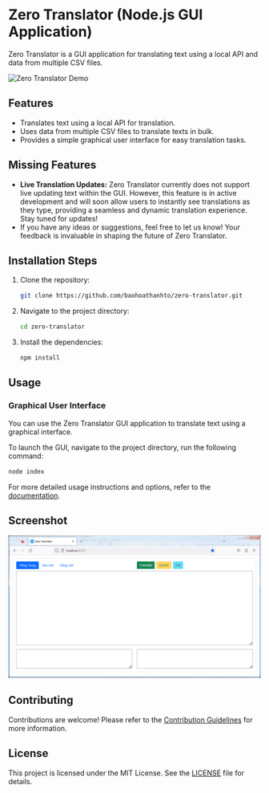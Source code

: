 # Zero Translator (Node.js GUI Application)

Zero Translator is a GUI application for translating text using a local API and data from multiple CSV files.

![Zero Translator Demo](demo.gif)

## Features

- Translates text using a local API for translation.
- Uses data from multiple CSV files to translate texts in bulk.
- Provides a simple graphical user interface for easy translation tasks.

## Missing Features

- **Live Translation Updates:** Zero Translator currently does not support live updating text within the GUI. However, this feature is in active development and will soon allow users to instantly see translations as they type, providing a seamless and dynamic translation experience. Stay tuned for updates!
- If you have any ideas or suggestions, feel free to let us know! Your feedback is invaluable in shaping the future of Zero Translator.

## Installation Steps

1. Clone the repository:

   ```sh
   git clone https://github.com/baohoathanhto/zero-translator.git
   ```

2. Navigate to the project directory:

   ```sh
   cd zero-translator
   ```

3. Install the dependencies:

   ```sh
   npm install
   ```

## Usage

### Graphical User Interface

You can use the Zero Translator GUI application to translate text using a graphical interface.

To launch the GUI, navigate to the project directory, run the following command:

```sh
node index
```

For more detailed usage instructions and options, refer to the [documentation](docs/README.md).

## Screenshot

![GUI Translator Screenshot](screenshot.png)

## Contributing

Contributions are welcome! Please refer to the [Contribution Guidelines](CONTRIBUTING.md) for more information.

## License

This project is licensed under the MIT License. See the [LICENSE](LICENSE) file for details.
